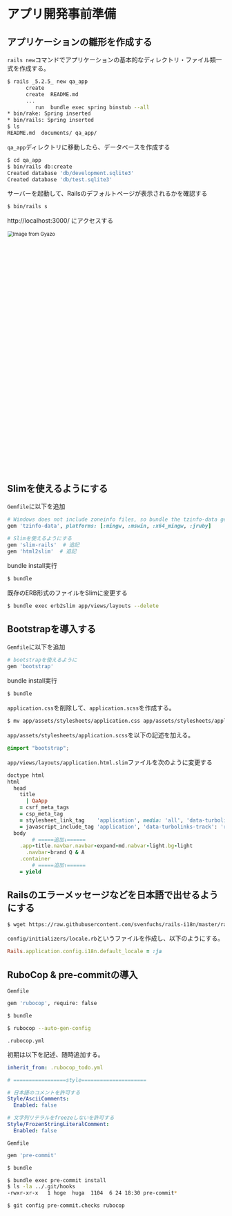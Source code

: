# アプリ開発事前準備

## アプリケーションの雛形を作成する

`rails new`コマンドでアプリケーションの基本的なディレクトリ・ファイル類一式を作成する。

```bash
$ rails _5.2.5_ new qa_app
      create  
      create  README.md
      ...
         run  bundle exec spring binstub --all
* bin/rake: Spring inserted
* bin/rails: Spring inserted
$ ls
README.md  documents/ qa_app/
```



`qa_app`ディレクトリに移動したら、データベースを作成する

```bash
$ cd qa_app
$ bin/rails db:create
Created database 'db/development.sqlite3'
Created database 'db/test.sqlite3'
```



サーバーを起動して、Railsのデフォルトページが表示されるかを確認する

```bash
$ bin/rails s
```

http://localhost:3000/ にアクセスする

<a href="https://gyazo.com/ee45ed59fa55e200494f97def7fc1bc5"><img src="https://i.gyazo.com/ee45ed59fa55e200494f97def7fc1bc5.jpg" alt="Image from Gyazo" width="688" style="zoom:80%;"/></a>



## Slimを使えるようにする

`Gemfile`に以下を追加

```ruby
# Windows does not include zoneinfo files, so bundle the tzinfo-data gem
gem 'tzinfo-data', platforms: [:mingw, :mswin, :x64_mingw, :jruby]

# Slimを使えるようにする
gem 'slim-rails'  # 追記
gem 'html2slim'  # 追記
```

bundle install実行

```bash
$ bundle
```

既存のERB形式のファイルをSlimに変更する

```bash
$ bundle exec erb2slim app/views/layouts --delete
```



## Bootstrapを導入する

`Gemfile`に以下を追加

```ruby
# bootstrapを使えるように
gem 'bootstrap'
```

bundle install実行

```bash
$ bundle
```

`application.css`を削除して、`application.scss`を作成する。

```bash
$ mv app/assets/stylesheets/application.css app/assets/stylesheets/application.scss
```

`app/assets/stylesheets/application.scss`を以下の記述を加える。

```scss
@import "bootstrap";
```



`app/views/layouts/application.html.slim`ファイルを次のように変更する

```ruby
doctype html
html
  head
    title
      | QaApp
    = csrf_meta_tags
    = csp_meta_tag
    = stylesheet_link_tag    'application', media: 'all', 'data-turbolinks-track': 'reload'
    = javascript_include_tag 'application', 'data-turbolinks-track': 'reload'
  body
		# =====追加↓======
    .app-title.navbar.navbar-expand-md.nabvar-light.bg-light
      .navbar-brand Q & A 
    .container
		# =====追加↑======
    = yield

```



## Railsのエラーメッセージなどを日本語で出せるようにする

```bash
$ wget https://raw.githubusercontent.com/svenfuchs/rails-i18n/master/rails/locale/ja.yml --output-document=config/locales/ja.yml
```

`config/initializers/locale.rb`というファイルを作成し、以下のようにする。

```ruby
Rails.application.config.i18n.default_locale = :ja

```



## RuboCop & pre-commitの導入

`Gemfile`

```bash
gem 'rubocop', require: false
```

```bash
$ bundle
```

 

```bash
$ rubocop --auto-gen-config
```

`.rubocop.yml`

初期は以下を記述、随時追加する。

```yaml
inherit_from: .rubocop_todo.yml

# =================style=====================

# 日本語のコメントを許可する
Style/AsciiComments:
  Enabled: false

# 文字列リテラルをfreezeしないを許可する
Style/FrozenStringLiteralComment:
  Enabled: false
```



`Gemfile`

```bash
gem 'pre-commit'
```

```bash
$ bundle
```



```bash
$ bundle exec pre-commit install
$ ls -la ../.git/hooks
-rwxr-xr-x   1 hoge  huga  1104  6 24 18:30 pre-commit*
```



```bash
$ git config pre-commit.checks rubocop
```



